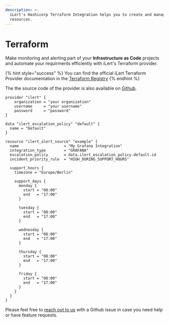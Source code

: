 ```yaml
---
description: >-
  iLert's Hashicorp Terraform Integration helps you to create and manage iLert
  resources.
---
```


# Terraform

Make monitoring and alerting part of your **Infrastructure as Code** projects and automate your requirments efficiently with iLert's Terraform provider.

{% hint style="success" %}
You can find the official iLert Terraform Provider documentation in the [Terraform Registry](https://registry.terraform.io/providers/iLert/ilert/latest/docs)
{% endhint %}

The the source code of the provider is also available on [Github](https://github.com/iLert/terraform-provider-ilert).

```text
provider "ilert" {
    organization = "your organization"
    username     = "your username"
    password     = "password"
}

data "ilert_escalation_policy" "default" {
  name = "Default"
}

resource "ilert_alert_source" "example" {
  name                    = "My Grafana Integration"
  integration_type        = "GRAFANA"
  escalation_policy       = data.ilert_escalation_policy.default.id
  incident_priority_rule  = "HIGH_DURING_SUPPORT_HOURS"

  support_hours {
    timezone = "Europe/Berlin"

    support_days {
      monday {
        start = "08:00"
        end   = "17:00"
      }

      tuesday {
        start = "08:00"
        end   = "17:00"
      }

      wednesday {
        start = "08:00"
        end   = "17:00"
      }

      thursday {
        start = "08:00"
        end   = "17:00"
      }

      friday {
        start = "08:00"
        end   = "17:00"
      }
    }
  }
}
```

Please feel free to [reach out to us](../contact.md) with a Github issue in case you need help or have feature requests.

